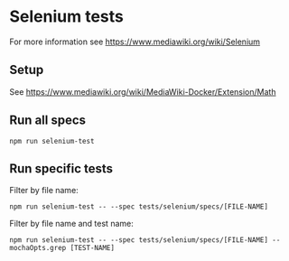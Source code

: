 # Selenium tests

For more information see https://www.mediawiki.org/wiki/Selenium

## Setup

See https://www.mediawiki.org/wiki/MediaWiki-Docker/Extension/Math

## Run all specs

    npm run selenium-test

## Run specific tests

Filter by file name:

    npm run selenium-test -- --spec tests/selenium/specs/[FILE-NAME]

Filter by file name and test name:

    npm run selenium-test -- --spec tests/selenium/specs/[FILE-NAME] --mochaOpts.grep [TEST-NAME]

